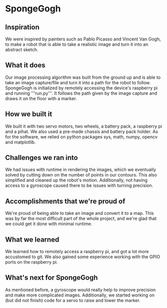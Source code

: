 # SpongeGogh

## Inspiration
We were inspired by painters such as Pablo Picasso and Vincent Van Gogh, to make a robot that is able to take a realistic image and turn it into an abstract sketch. 
## What it does
Our image processing algorithm was built from the ground up and is able to take an image capture/file and turn it into a path for the robot to follow. SpongeGogh is initialized by remotely accessing the device's raspberry pi and running '''run.py'''. It follows the path given by the image capture and draws it on the floor with a marker.
## How we built it
We built it with two servo motors, two wheels, a battery pack, a raspberry pi and a pihat. We also used a pre-made chassis and battery pack holder. As for the software, we relied on python packages sys, math, numpy, opencv and matplotlib.
## Challenges we ran into
We had issues with runtime in rendering the images, which we eventually solved by cutting down on the number of points in our contours. This also simplified and cleaned up the robot's motion. Additionally, not having access to a gyroscope caused there to be issues with turning precision.
## Accomplishments that we're proud of
We're proud of being able to take an image and convert it to a map. This was by far the most difficult part of the whole project, and we're glad that we could get it done with minimal runtime.
## What we learned
We learned how to remotely access a raspberry pi, and got a lot more accustomed to git. We also gained some experience working with the GPIO ports on the raspberry pi.
## What's next for SpongeGogh
As mentioned before, a gyroscope would really help to improve precision and make more complicated images. Additionally, we started working on (but did not finish) code for a servo to raise and lower the marker.
